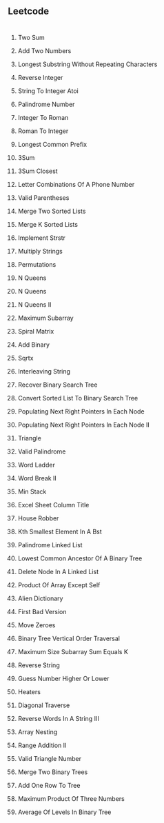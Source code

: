 ## Leetcode
#
1. Two Sum

2. Add Two Numbers

3. Longest Substring Without Repeating Characters

7. Reverse Integer

8. String To Integer Atoi

9. Palindrome Number

12. Integer To Roman

13. Roman To Integer

14. Longest Common Prefix

15. 3Sum

16. 3Sum Closest

17. Letter Combinations Of A Phone Number

20. Valid Parentheses

21. Merge Two Sorted Lists

23. Merge K Sorted Lists

28. Implement Strstr

43. Multiply Strings

46. Permutations

51. N Queens

51. N Queens

52. N Queens II

53. Maximum Subarray

54. Spiral Matrix

67. Add Binary

69. Sqrtx

97. Interleaving String

99. Recover Binary Search Tree

109. Convert Sorted List To Binary Search Tree

116. Populating Next Right Pointers In Each Node

117. Populating Next Right Pointers In Each Node II

120. Triangle

125. Valid Palindrome

127. Word Ladder

140. Word Break II

155. Min Stack

168. Excel Sheet Column Title

198. House Robber

230. Kth Smallest Element In A Bst

234. Palindrome Linked List

236. Lowest Common Ancestor Of A Binary Tree

237. Delete Node In A Linked List

238. Product Of Array Except Self

269. Alien Dictionary

278. First Bad Version

283. Move Zeroes

314. Binary Tree Vertical Order Traversal

325. Maximum Size Subarray Sum Equals K

344. Reverse String

374. Guess Number Higher Or Lower

475. Heaters

498. Diagonal Traverse

557. Reverse Words In A String III

565. Array Nesting

598. Range Addition II

611. Valid Triangle Number

617. Merge Two Binary Trees

623. Add One Row To Tree

628. Maximum Product Of Three Numbers

637. Average Of Levels In Binary Tree

